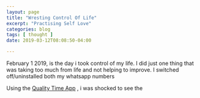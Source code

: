 ```yaml
---
layout: page
title: "Wresting Control Of Life"
excerpt: "Practising Self Love"
categories: blog
tags: [ thought ]
date: 2019-03-12T08:08:50-04:00

---
```


February 1 2019, is the day i took control of my life. I did just one thing that was taking too much from life and not helping to improve. I switched off/uninstalled both my whatsapp numbers

Using the [Quality Time App](https://play.google.com/store/apps/details?id=com.zerodesktop.appdetox.qualitytime&hl=en_US) , i was shocked to see the
